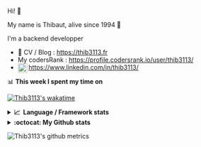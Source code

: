 Hi! 👋

My name is Thibaut, alive since 1994 🍷

I'm a backend developper

-   📝 CV / Blog : https://thib3113.fr
-   My codersRank : https://profile.codersrank.io/user/thib3113/
-   <a href="https://www.linkedin.com/in/thib3113/"><img align="left" alt="Thib3113's Linkedin" width="21px" src="https://img.icons8.com/color/48/linkedin.png" /></a> https://www.linkedin.com/in/thib3113/

📊 **This week I spent my time on**

[![Thib3113's wakatime](https://github-readme-stats.vercel.app/api/wakatime?username=thib3113&layout=default&theme=dracula&langs_count=6&hide_title=true&hide_border=true)](https://wakatime.com/@thib3113)

<details>
  <summary><b>📈&nbsp;&nbsp;Language&nbsp;/&nbsp;Framework stats</b></summary>
  <br/>  
  <a href='https://profile.codersrank.io/user/thib3113/'>
  <img src='http://cr-skills-chart-widget.azurewebsites.net/api/api?username=thib3113&padding=30&skills=php,batchfile,javascript,less,mysql,reactjs,scss,shell,typescript,vue'>
  </a>
</details>

<details>
  <summary><b>:octocat: My Github stats</b></summary>
  <br/>  
  
  <img src="https://github-readme-stats.vercel.app/api?username=thib3113&theme=dracula&show_icons=true&" alt="Thib3113's GitHub stats" />

<!--START_SECTION:activity-->

1. 🔒 Closed issue [#646](https://github.com/thib3113/unifi-client/issues/646) in [thib3113/unifi-client](https://github.com/thib3113/unifi-client)
2. 🎉 Merged PR [#648](https://github.com/thib3113/unifi-client/pull/648) in [thib3113/unifi-client](https://github.com/thib3113/unifi-client)
3. 🎉 Merged PR [#647](https://github.com/thib3113/unifi-client/pull/647) in [thib3113/unifi-client](https://github.com/thib3113/unifi-client)
4. 💪 Opened PR [#648](https://github.com/thib3113/unifi-client/pull/648) in [thib3113/unifi-client](https://github.com/thib3113/unifi-client)
5. 🎉 Merged PR [#32](https://github.com/thib3113/node-crowdsec/pull/32) in [thib3113/node-crowdsec](https://github.com/thib3113/node-crowdsec)
 <!--END_SECTION:activity-->

</details>

![Thib3113's github metrics](https://gist.githubusercontent.com/thib3113/83a96e16f8bca103f1b0e376186c66ec/raw/github-metrics.svg)
